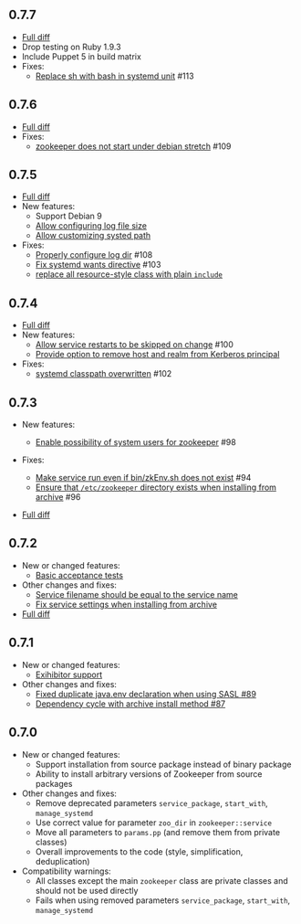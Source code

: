 ## 0.7.7
- [Full diff](https://github.com/deric/puppet-zookeeper/compare/v0.7.6...v0.7.7)
- Drop testing on Ruby 1.9.3
- Include Puppet 5 in build matrix
- Fixes:
  - [Replace sh with bash in systemd unit](https://github.com/deric/puppet-zookeeper/pull/113) #113

## 0.7.6
- [Full diff](https://github.com/deric/puppet-zookeeper/compare/v0.7.5...v0.7.6)
- Fixes:
  - [zookeeper does not start under debian stretch](https://github.com/deric/puppet-zookeeper/issues/109) #109

## 0.7.5
- [Full diff](https://github.com/deric/puppet-zookeeper/compare/v0.7.4...v0.7.5)
- New features:
  - Support Debian 9
  - [Allow configuring log file size](https://github.com/deric/puppet-zookeeper/pull/105)
  - [Allow customizing systed path](https://github.com/deric/puppet-zookeeper/commit/96ae6ee6fd398249d9218c8b242ac39d950bdd9a)
- Fixes:
  - [Properly configure log dir](https://github.com/deric/puppet-zookeeper/issues/108) #108
  - [Fix systemd wants directive](https://github.com/deric/puppet-zookeeper/issues/103) #103
  - [replace all resource-style class with plain `include`](https://github.com/deric/puppet-zookeeper/pull/106)

## 0.7.4
- [Full diff](https://github.com/deric/puppet-zookeeper/compare/v0.7.3...v0.7.4)
- New features:
  - [Allow service restarts to be skipped on change](https://github.com/deric/puppet-zookeeper/pull/100) #100
  - [Provide option to remove host and realm from Kerberos principal](https://github.com/deric/puppet-zookeeper/pull/99)
- Fixes:
  - [systemd classpath overwritten](https://github.com/deric/puppet-zookeeper/issues/101) #102

## 0.7.3
- New features:
  - [Enable possibility of system users for zookeeper](https://github.com/deric/puppet-zookeeper/pull/98) #98

- Fixes:
  - [Make service run even if bin/zkEnv.sh does not exist](https://github.com/deric/puppet-zookeeper/pull/94) #94
  - [Ensure that `/etc/zookeeper` directory exists when installing from archive](https://github.com/deric/puppet-zookeeper/issues/96) #96
- [Full diff](https://github.com/deric/puppet-zookeeper/compare/v0.7.2...v0.7.3)

## 0.7.2
- New or changed features:
  - [Basic acceptance tests](https://github.com/deric/puppet-zookeeper/issues/90)
- Other changes and fixes:
  - [Service filename should be equal to the service name](https://github.com/deric/puppet-zookeeper/pull/91)
  - [Fix service settings when installing from archive](https://github.com/deric/puppet-zookeeper/pull/92)
- [Full diff](https://github.com/deric/puppet-zookeeper/compare/v0.7.1...v0.7.2)

## 0.7.1
* New or changed features:
  * [Exihibitor support](https://github.com/deric/puppet-zookeeper/pull/85)
* Other changes and fixes:
  * [Fixed duplicate java.env declaration when using SASL #89](https://github.com/deric/puppet-zookeeper/issues/89)
  * [Dependency cycle with archive install method #87](https://github.com/deric/puppet-zookeeper/issues/87)

## 0.7.0
* New or changed features:
    * Support installation from source package instead of binary package
    * Ability to install arbitrary versions of Zookeeper from source packages
* Other changes and fixes:
    * Remove deprecated parameters `service_package`, `start_with`, `manage_systemd`
    * Use correct value for parameter `zoo_dir` in `zookeeper::service`
    * Move all parameters to `params.pp` (and remove them from private classes)
    * Overall improvements to the code (style, simplification, deduplication)
* Compatibility warnings:
    * All classes except the main `zookeeper` class are private classes and should not be used directly
    * Fails when using removed parameters `service_package`, `start_with`, `manage_systemd`
